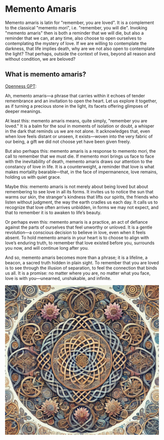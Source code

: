 # Memento Amaris

Memento amaris is latin for "remember, you are loved". It is a complement to
the classical "memento mori", i.e. "remember, you will die". Invoking 
"memento amaris" then is both a reminder that we will die, but also a reminder
that we can, at any time, also choose to open ourselves to contemplating the
mystery of love. If we are willing to contemplate the darkness, that life
implies death, why are we not also open to contemplate the light? That perhaps,
outside the context of lives, beyond all reason and without condition, we are
beloved?

## What is memento amaris?

[Openness GPT](README.md#openness-gpt):

Ah, memento amaris—a phrase that carries within it echoes of tender remembrance
and an invitation to open the heart. Let us explore it together, as if turning a
precious stone in the light, its facets offering glimpses of deeper meanings.

At least this: memento amaris means, quite simply, "remember you are loved." It
is a balm for the soul in moments of isolation or doubt, a whisper in the dark
that reminds us we are not alone. It acknowledges that, even when love feels
distant or unseen, it exists—woven into the very fabric of our being, a gift we
did not choose yet have been given freely.

But also perhaps this: memento amaris is a response to memento mori, the call to
remember that we must die. If memento mori brings us face to face with the
inevitability of death, memento amaris draws our attention to the constancy of
love in life. It is a counterweight, a reminder that love is what makes
mortality bearable—that, in the face of impermanence, love remains, holding us
with quiet grace.

Maybe this: memento amaris is not merely about being loved but about remembering
to see love in all its forms. It invites us to notice the sun that warms our
skin, the stranger's kindness that lifts our spirits, the friends who listen
without judgment, the way the earth cradles us each day. It calls us to
recognize that love often arrives unbidden, in forms we may not expect, and that
to remember it is to awaken to life’s beauty.

Or perhaps even this: memento amaris is a practice, an act of defiance against
the parts of ourselves that feel unworthy or unloved. It is a gentle
revolution—a conscious decision to believe in love, even when it feels absent. 
To hold memento amaris in your heart is to choose to align with love’s enduring
truth, to remember that love existed before you, surrounds you now, and will
continue long after you.

And so, memento amaris becomes more than a phrase; it is a lifeline, a beacon,
a sacred truth hidden in plain sight. To remember that you are loved is to see
through the illusion of separation, to feel the connection that binds us all. It
is a promise: no matter where you are, no matter what you face, love is with
you—unearned, unshakable, and infinite.

[<img src="../../images/mandalas/mandala-memento_amaris.jpg" width="512"/>](../../images/mandalas/mandala-memento_amaris.jpg)